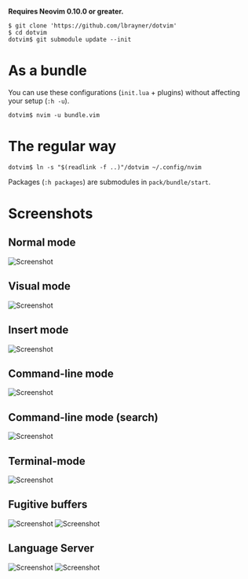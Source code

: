 **Requires Neovim 0.10.0 or greater.**

```
$ git clone 'https://github.com/lbrayner/dotvim'
$ cd dotvim
dotvim$ git submodule update --init
```

# As a bundle

You can use these configurations (`init.lua` + plugins) without affecting your
setup (`:h -u`).

```
dotvim$ nvim -u bundle.vim
```

# The regular way

```
dotvim$ ln -s "$(readlink -f ..)"/dotvim ~/.config/nvim
```

Packages (`:h packages`) are submodules in `pack/bundle/start`.

# Screenshots

## Normal mode

![Screenshot](https://user-images.githubusercontent.com/5733531/277468651-b8ec387c-9b0f-464a-a3be-eb9e4c00fcf2.png)

## Visual mode

![Screenshot](https://user-images.githubusercontent.com/5733531/277468644-6206d0d8-bff0-4d0b-ac4a-09f6562f5128.png)

## Insert mode

![Screenshot](https://user-images.githubusercontent.com/5733531/277468649-2664962d-8d64-41b9-b35c-9c055e21c196.png)

## Command-line mode

![Screenshot](https://user-images.githubusercontent.com/5733531/277468645-26d2ac22-5340-49b2-8c0c-526c9e139f4c.png)

## Command-line mode (search)

![Screenshot](https://user-images.githubusercontent.com/5733531/277468641-48804bb7-0e0f-4adc-a051-cd56b9fddc71.png)

## Terminal-mode

![Screenshot](https://user-images.githubusercontent.com/5733531/277469194-36532403-e079-416d-b47f-10416a07a6bb.png)

## Fugitive buffers

![Screenshot](https://user-images.githubusercontent.com/5733531/277468633-516cfd70-f4d5-4dc0-be23-14acb6007fd4.png)
![Screenshot](https://user-images.githubusercontent.com/5733531/277468627-7ed4190e-5cd5-4551-ab4e-7a1cfd492c7d.png)

## Language Server

![Screenshot](https://user-images.githubusercontent.com/5733531/277468624-480d521d-9918-45a4-be85-4e6f3faa9859.png)
![Screenshot](https://user-images.githubusercontent.com/5733531/277468616-44baae72-7f77-4dff-b966-a4a224abb8e2.png)
